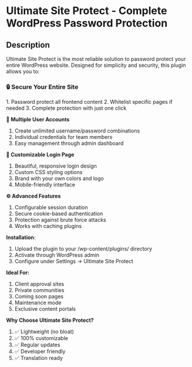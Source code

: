 <h1>Ultimate Site Protect - Complete WordPress Password Protection</h1>

<h2>Description</h2>
Ultimate Site Protect is the most reliable solution to password protect your entire WordPress website. Designed for simplicity and security, this plugin allows you to:

<h3>🔒 Secure Your Entire Site</h3>
  1. Password protect all frontend content
  2. Whitelist specific pages if needed
  3. Complete protection with just one click
 
**👥 Multiple User Accounts**
 1. Create unlimited username/password combinations
 2. Individual credentials for team members
 3. Easy management through admin dashboard

**🎨 Customizable Login Page**
 1. Beautiful, responsive login design
 2. Custom CSS styling options
 3. Brand with your own colors and logo
 4. Mobile-friendly interface

**⚙️ Advanced Features**
 1. Configurable session duration
 2. Secure cookie-based authentication
 3. Protection against brute force attacks
 4. Works with caching plugins

**Installation**:
 1. Upload the plugin to your /wp-content/plugins/ directory
 2. Activate through WordPress admin
 3. Configure under Settings → Ultimate Site Protect

**Ideal For:**
 1. Client approval sites
 2. Private communities
 3. Coming soon pages
 4. Maintenance mode
 5. Exclusive content portals

**Why Choose Ultimate Site Protect?**

 1. ✅ Lightweight (no bloat)
 2. ✅ 100% customizable
 3. ✅ Regular updates
 4. ✅ Developer friendly
 5. ✅ Translation ready
